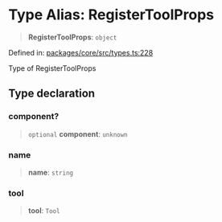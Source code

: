 # Type Alias: RegisterToolProps

> **RegisterToolProps**: `object`

Defined in: [packages/core/src/types.ts:228](https://github.com/GeoDaCenter/openassistant/blob/2c7e2a603db0fcbd6603996e5ea15006191c5f7f/packages/core/src/types.ts#L228)

Type of RegisterToolProps

## Type declaration

### component?

> `optional` **component**: `unknown`

### name

> **name**: `string`

### tool

> **tool**: `Tool`
